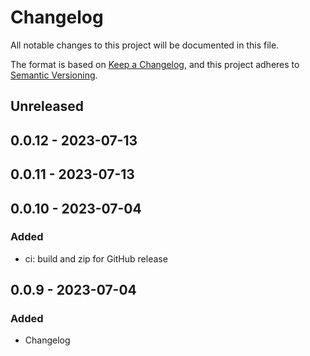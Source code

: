 # Changelog

All notable changes to this project will be documented in this file.

The format is based on [Keep a Changelog](https://keepachangelog.com/en/1.0.0/),
and this project adheres to [Semantic Versioning](https://semver.org/spec/v2.0.0.html).

## Unreleased

## 0.0.12 - 2023-07-13

## 0.0.11 - 2023-07-13

## 0.0.10 - 2023-07-04
### Added
- ci: build and zip for GitHub release

## 0.0.9 - 2023-07-04
### Added
- Changelog

